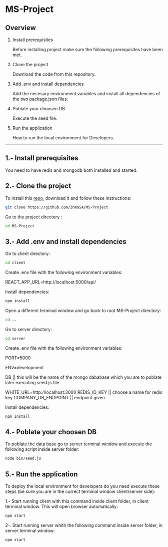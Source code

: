 # MS-Project

## Overview

1. Install prerequisites

    Before installing project make sure the following prerequisites have been met.

2. Clone the project

    Download the code from this repository.

3. Add .env and install dependencies

    Add the necesary environment variables and install all dependencies of the two package.json files.   

4. Poblate your choosen DB

    Execute the seed file.   

5. Run the application

    How to run the local environment for Developers.

   


    

___

## 1.- Install prerequisites

You need to have redis and mongodb both installed and started.



## 2.- Clone the project

To install this [repo](https://github.com/InmaSA/MS-Project), download it and follow these instructions:

```sh
git clone https://github.com/InmaSA/MS-Project
```

Go to the project directory :

```sh
cd MS-Project
```


## 3.- Add .env and install dependencies

Go to client directory:

```sh
cd client
```

Create .env file with the following environment variables:

REACT_APP_URL=http://localhost:5000/api/


Install dependencies:

```sh
npm install
```


Open a different terminal window and go back to root MS-Project directory:

```sh
cd ..
```
Go to server directory:

```sh
cd server
```

Create .env file with the following environment variables:

PORT=5000

ENV=development

DB || this will be the name of the mongo dababase which you are to poblate later executing seed.js file

WHITE_URL=http://localhost:3000
REDIS_ID_KEY || choose a name for redis key
COMPANY_DB_ENDPOINT || endpoint given


Install dependencies:

```sh
npm install
```

## 4.- Poblate your choosen DB

To poblate the data base go to server terminal window and execute the following script inside server folder:

```sh
node bin/seed.js
```


## 5.- Run the application

To deploy the local environment for developers do you need execute these steps (be sure you are in the correct terminal window client/server side):

1.- Start running client with this command inside client folder, in client terminal window. This will open browser automatically:

```sh
npm start
```

2-. Start running server whith the following command inside server folder, in server terminal window:

```sh
npm start
```




